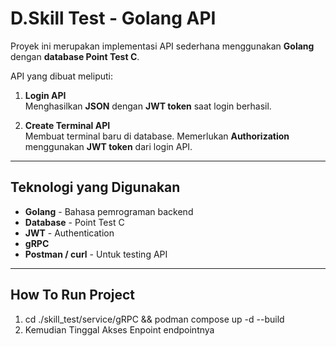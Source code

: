 # D.Skill Test - Golang API

Proyek ini merupakan implementasi API sederhana menggunakan **Golang** dengan **database Point Test C**.  

API yang dibuat meliputi:

1. **Login API**  
   Menghasilkan **JSON** dengan **JWT token** saat login berhasil.

2. **Create Terminal API**  
   Membuat terminal baru di database. Memerlukan **Authorization** menggunakan **JWT token** dari login API.

---

## Teknologi yang Digunakan

- **Golang** - Bahasa pemrograman backend
- **Database** - Point Test C
- **JWT** - Authentication
- **gRPC** 
- **Postman / curl** - Untuk testing API

---

## How To Run Project

1. cd ./skill_test/service/gRPC && podman compose up -d --build
2. Kemudian Tinggal Akses Enpoint endpointnya


